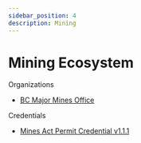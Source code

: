 ```yaml
---
sidebar_position: 4
description: Mining
---
```


# Mining Ecosystem

Organizations
* [BC Major Mines Office](./major-mines-office/governance.md)

Credentials
* [Mines Act Permit Credential v1.1.1](./bc-mines-act-permit/1.1.1)
